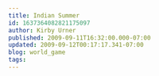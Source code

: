 ```yaml
---
title: Indian Summer
id: 1637364082821175097
author: Kirby Urner
published: 2009-09-11T16:32:00.000-07:00
updated: 2009-09-12T00:17:17.341-07:00
blog: world_game
tags: 
---
```


